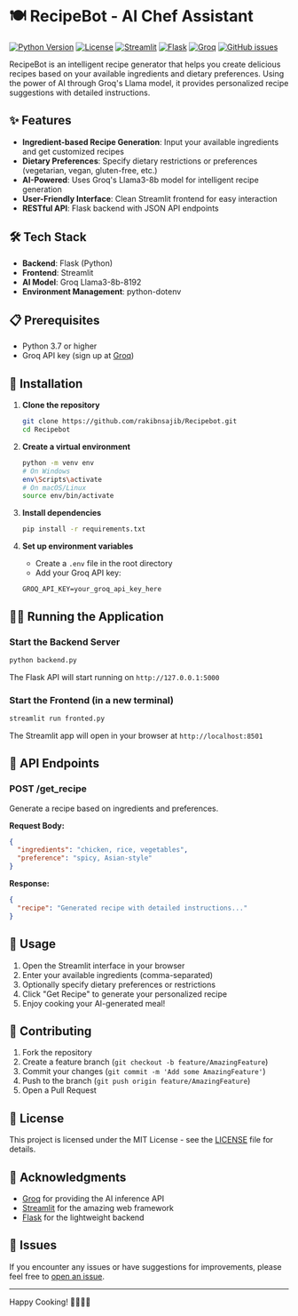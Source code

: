 # 🍽️ RecipeBot - AI Chef Assistant
[![Python Version](https://img.shields.io/badge/python-3.7%2B-blue?style=flat-square)](https://www.python.org/downloads/)
[![License](https://img.shields.io/badge/license-MIT-green?style=flat-square)](LICENSE)
[![Streamlit](https://img.shields.io/badge/Streamlit-FF4B4B?style=flat-square&logo=streamlit&logoColor=white)](https://streamlit.io/)
[![Flask](https://img.shields.io/badge/Flask-000000?style=flat-square&logo=flask&logoColor=white)](https://flask.palletsprojects.com/)
[![Groq](https://img.shields.io/badge/Powered%20by-Groq%20AI-FF6B35?style=flat-square)](https://groq.com/)
[![GitHub issues](https://img.shields.io/github/issues/rakibnsajib/Recipebot?style=flat-square)](https://github.com/rakibnsajib/Recipebot/issues)


RecipeBot is an intelligent recipe generator that helps you create delicious recipes based on your available ingredients and dietary preferences. Using the power of AI through Groq's Llama model, it provides personalized recipe suggestions with detailed instructions.

## ✨ Features

- **Ingredient-based Recipe Generation**: Input your available ingredients and get customized recipes
- **Dietary Preferences**: Specify dietary restrictions or preferences (vegetarian, vegan, gluten-free, etc.)
- **AI-Powered**: Uses Groq's Llama3-8b model for intelligent recipe generation
- **User-Friendly Interface**: Clean Streamlit frontend for easy interaction
- **RESTful API**: Flask backend with JSON API endpoints

## 🛠️ Tech Stack

- **Backend**: Flask (Python)
- **Frontend**: Streamlit
- **AI Model**: Groq Llama3-8b-8192
- **Environment Management**: python-dotenv

## 📋 Prerequisites

- Python 3.7 or higher
- Groq API key (sign up at [Groq](https://groq.com/))

## 🚀 Installation

1. **Clone the repository**

   ```bash
   git clone https://github.com/rakibnsajib/Recipebot.git
   cd Recipebot
   ```

2. **Create a virtual environment**

   ```bash
   python -m venv env
   # On Windows
   env\Scripts\activate
   # On macOS/Linux
   source env/bin/activate
   ```

3. **Install dependencies**

   ```bash
   pip install -r requirements.txt
   ```

4. **Set up environment variables**
   - Create a `.env` file in the root directory
   - Add your Groq API key:

   ```env
   GROQ_API_KEY=your_groq_api_key_here
   ```

## 🏃‍♂️ Running the Application

### Start the Backend Server

```bash
python backend.py
```

The Flask API will start running on `http://127.0.0.1:5000`

### Start the Frontend (in a new terminal)

```bash
streamlit run fronted.py
```

The Streamlit app will open in your browser at `http://localhost:8501`

## 📡 API Endpoints

### POST /get_recipe

Generate a recipe based on ingredients and preferences.

**Request Body:**

```json
{
  "ingredients": "chicken, rice, vegetables",
  "preference": "spicy, Asian-style"
}
```

**Response:**

```json
{
  "recipe": "Generated recipe with detailed instructions..."
}
```

## 🎯 Usage

1. Open the Streamlit interface in your browser
2. Enter your available ingredients (comma-separated)
3. Optionally specify dietary preferences or restrictions
4. Click "Get Recipe" to generate your personalized recipe
5. Enjoy cooking your AI-generated meal!

## 🤝 Contributing

1. Fork the repository
2. Create a feature branch (`git checkout -b feature/AmazingFeature`)
3. Commit your changes (`git commit -m 'Add some AmazingFeature'`)
4. Push to the branch (`git push origin feature/AmazingFeature`)
5. Open a Pull Request

## 📝 License

This project is licensed under the MIT License - see the [LICENSE](LICENSE) file for details.

## 🙏 Acknowledgments

- [Groq](https://groq.com/) for providing the AI inference API
- [Streamlit](https://streamlit.io/) for the amazing web framework
- [Flask](https://flask.palletsprojects.com/) for the lightweight backend

## 🐛 Issues

If you encounter any issues or have suggestions for improvements, please feel free to [open an issue](https://github.com/rakibnsajib/Recipebot/issues).

---

Happy Cooking! 👨‍🍳👩‍🍳
